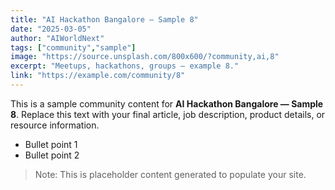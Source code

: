 ```yaml
---
title: "AI Hackathon Bangalore — Sample 8"
date: "2025-03-05"
author: "AIWorldNext"
tags: ["community","sample"]
image: "https://source.unsplash.com/800x600/?community,ai,8"
excerpt: "Meetups, hackathons, groups — example 8."
link: "https://example.com/community/8"
---
```


This is a sample community content for **AI Hackathon Bangalore — Sample 8**. Replace this text with your final article, job description, product details, or resource information.

- Bullet point 1
- Bullet point 2

> Note: This is placeholder content generated to populate your site.
